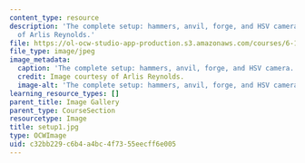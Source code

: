 ```yaml
---
content_type: resource
description: 'The complete setup: hammers, anvil, forge, and HSV camera. Image courtesy
  of Arlis Reynolds.'
file: https://ol-ocw-studio-app-production.s3.amazonaws.com/courses/6-163-strobe-project-laboratory-fall-2005/c32bb229c6b4a4bc4f7355eecff6e005_setup1.jpg
file_type: image/jpeg
image_metadata:
  caption: 'The complete setup: hammers, anvil, forge, and HSV camera.'
  credit: Image courtesy of Arlis Reynolds.
  image-alt: 'The complete setup: hammers, anvil, forge, and HSV camera.'
learning_resource_types: []
parent_title: Image Gallery
parent_type: CourseSection
resourcetype: Image
title: setup1.jpg
type: OCWImage
uid: c32bb229-c6b4-a4bc-4f73-55eecff6e005
---
```

